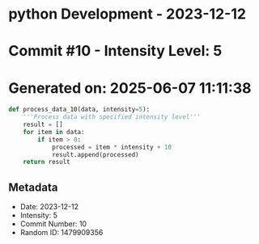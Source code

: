 ﻿# python Development - 2023-12-12
# Commit #10 - Intensity Level: 5
# Generated on: 2025-06-07 11:11:38
```python
def process_data_10(data, intensity=5):
    '''Process data with specified intensity level'''
    result = []
    for item in data:
        if item > 0:
            processed = item * intensity + 10
            result.append(processed)
    return result
```
## Metadata
- Date: 2023-12-12
- Intensity: 5
- Commit Number: 10
- Random ID: 1479909356
